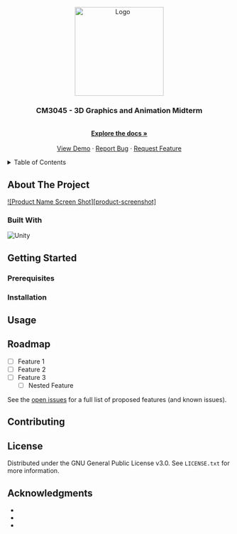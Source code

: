 <br />
<div align="center">
  <a href="https://github.com/Jx1126">
    <img src="https://images.weserv.nl/?url=avatars.githubusercontent.com/u/147470595?s=200&v=4&h=300&w=300&fit=cover&mask=circle&maxage=7d" alt="Logo" width="200" height="200">
  </a>

<h3 align="center">CM3045 - 3D Graphics and Animation Midterm</h3>

  <p align="center">
    <!-- An 3D graphics and animation project showcasing [key features of your project, e.g., "dynamic lighting, physics-based animation, and real-time rendering"]. This midterm project is developed as part of the CM3045 course to demonstrate proficiency in [specific tools or techniques, e.g., "OpenGL, WebGL, or Three.js"]. -->
    <br />
    <a href="https://github.com/Jx1126/3dga-midterm"><strong>Explore the docs »</strong></a>
    <br />
    <br />
    <a href="https://github.com/Jx1126/3dga-midterm">View Demo</a>
    ·
    <a href="https://github.com/Jx1126/3dga-midterm/issues/new?labels=bug&template=bug-report---.md">Report Bug</a>
    ·
    <a href="https://github.com/Jx1126/3dga-midterm/issues/new?labels=enhancement&template=feature-request---.md">Request Feature</a>
  </p>
</div>



<details>
  <summary>Table of Contents</summary>
  <ol>
    <li>
      <a href="#about-the-project">About The Project</a>
      <ul>
        <li><a href="#built-with">Built With</a></li>
      </ul>
    </li>
    <li>
      <a href="#getting-started">Getting Started</a>
      <ul>
        <li><a href="#prerequisites">Prerequisites</a></li>
        <li><a href="#installation">Installation</a></li>
      </ul>
    </li>
    <li><a href="#usage">Usage</a></li>
    <li><a href="#roadmap">Roadmap</a></li>
    <li><a href="#contributing">Contributing</a></li>
    <li><a href="#license">License</a></li>
    <li><a href="#acknowledgments">Acknowledgments</a></li>
  </ol>
</details>



## About The Project

[![Product Name Screen Shot][product-screenshot]](https://example.com)






### Built With

![Unity](https://img.shields.io/badge/-Unity-%23444444?logo=Unity)




## Getting Started


### Prerequisites


### Installation





## Usage






## Roadmap

- [ ] Feature 1
- [ ] Feature 2
- [ ] Feature 3
    - [ ] Nested Feature

See the [open issues](https://github.com/Jx1126/3dga-midterm/issues) for a full list of proposed features (and known issues).




## Contributing





## License

Distributed under the GNU General Public License v3.0. See `LICENSE.txt` for more information.




## Acknowledgments

* []()
* []()
* []()
